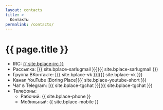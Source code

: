 ```yaml
---
layout: contacts
title: >
  Контакты
permalink: /contacts/
---
```


# [](#header-1) {{ page.title }}


* IRC: <a href="https://kiwiirc.com/client/irc.freenode.net/boringplace">{{ site.bplace-irc }}</a>
* Рассылка: [{{ site.bplace-sarlugmail }}]({{ site.bplace-sarlugmail }})
* Группа ВКонтакте: [{{ site.bplace-vk }}]({{ site.bplace-vk }})
* Канал YouTube [Boring Place]({{ site.bplace-youtube-short }})
* Чат в Telegram: [{{ site.bplace-tgchat }}]({{ site.bplace-tgchat }})
* Телефоны:
  * Рабочий: {{ site.bplace-phone }}
  * Мобильный: {{ site.bplace-mobile }}

